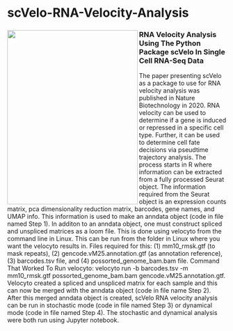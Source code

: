 # scVelo-RNA-Velocity-Analysis
<h3><img src="https://github.com/gddalton2003/demo_rep/assets/152720143/1dc474da-93ff-4ba1-a245-6a2d54b40f62" width="300" height="400" align = "left"> RNA Velocity Analysis Using The Python Package scVelo In Single Cell RNA-Seq Data </h3>

The paper presenting scVelo as a package to use for RNA velocity analysis was published in Nature Biotechnology in 2020.  RNA velocity can be used to determine if a gene is induced or repressed in a specific cell type. Further, it can be 
used to determine cell fate decisions via pseudtime trajectory analysis. The process starts in R where information can be extracted from a fully processed Seurat object. The information required from the Seurat object is an expression counts 
matrix, pca dimensionality reduction matrix, barcodes, gene names, and UMAP info. This information is used to make an anndata object (code in file named Step 1). In additon to an anndata object, one must construct spliced and unspliced matrices 
as a loom file. This is done using velocyto from the command line in Linux. This can be run from the folder in Linux where you want the velocyto results in. Files required for this: (1) mm10_rmsk.gtf (to mask repeats), (2) gencode.vM25.annotation.gtf 
(as annotation reference), (3) barcodes.tsv file, and (4) possorted_genome_bam.bam file. Command That Worked To Run velocyto: velocyto run -b barcodes.tsv -m mm10_rmsk.gtf possorted_genome_bam.bam gencode.vM25.annotation.gtf. Velocyto created a 
spliced and unspliced matrix for each sample and this can now be merged with the anndata object (code in file name Step 2). After this merged anndata object is created, scVelo RNA velocity analysis can be run in stochastic mode (code in file named
Step 3) or dynamical mode (code in file named Step 4). The stochastic and dynamical analysis were both run using Jupyter notebook.
